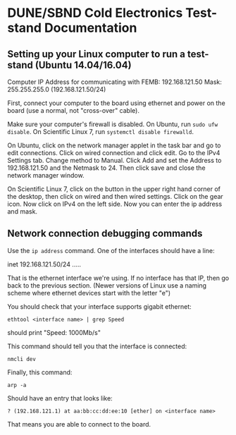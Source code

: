 DUNE/SBND Cold Electronics Test-stand Documentation
===================================================

Setting up your Linux computer to run a test-stand (Ubuntu 14.04/16.04)
-----------------------------------------------------------------------

Computer IP Address for communicating with FEMB: 192.168.121.50 Mask:
255.255.255.0 (192.168.121.50/24)

First, connect your computer to the board using ethernet and power on the board
(use a normal, not "cross-over" cable).

Make sure your computer's firewall is disabled. On Ubuntu, run `sudo ufw disable`.
On Scientific Linux 7, run `systemctl disable firewalld`.

On Ubuntu, click on the network manager applet in the task bar and go to edit
connections.  Click on wired connection and click edit. Go to the IPv4 Settings
tab. Change method to Manual. Click Add and set the Address to 192.168.121.50
and the Netmask to 24. Then click save and close the network manager window.

On Scientific Linux 7, click on the button in the upper right hand corner of
the desktop, then click on wired and then wired settings. Click on the gear
icon. Now click on IPv4 on the left side. Now you can enter the ip address and
mask.

Network connection debugging commands
-------------------------------------

Use the `ip address` command. One of the interfaces should have a line:

inet 192.168.121.50/24 .....

That is the ethernet interface we're using. If no interface has that IP, then
go back to the previous section. (Newer versions of Linux use a naming scheme
where ethernet devices start with the letter "e")

You should check that your interface supports gigabit ethernet:

```
ethtool <interface name> | grep Speed
```

should print "Speed: 1000Mb/s"

This command should tell you that the interface is connected:

```
nmcli dev
```

Finally, this command:

```
arp -a
```

Should have an entry that looks like:

```
? (192.168.121.1) at aa:bb:cc:dd:ee:10 [ether] on <interface name>
```

That means you are able to connect to the board.

